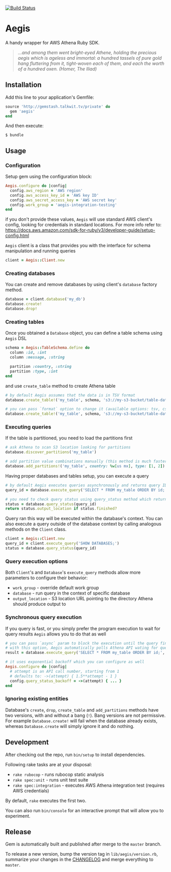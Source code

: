 [![Build Status](http://jenkins-ci.talkwit.tv/buildStatus/icon?job=u2i/aegis/master)](http://jenkins-ci.talkwit.tv/job/u2i/aegis/master)

# Aegis

A handy wrapper for AWS Athena Ruby SDK.

>*...and among them went bright-eyed Athene, holding the precious aegis which is ageless and immortal:
> a hundred tassels of pure gold hang fluttering from it, tight-woven each of them,
> and each the worth of a hundred oxen. (Homer, The Iliad)*


## Installation

Add this line to your application's Gemfile:

```ruby
source 'http://gemstash.talkwit.tv/private' do
  gem 'aegis'
end
```

And then execute:

    $ bundle


## Usage

### Configuration

Setup gem using the configuration block:
```ruby
Aegis.configure do |config|
  config.aws_region = 'AWS region'
  config.aws_access_key_id = 'AWS key ID'
  config.aws_secret_access_key = 'AWS secret key'
  config.work_group = 'aegis-integration-testing'
end
```
if you don't provide these values, `Aegis` will use standard AWS client's config, looking for credentials in standard
locations. For more info refer to: https://docs.aws.amazon.com/sdk-for-ruby/v3/developer-guide/setup-config.html


`Aegis` client is a class that provides you with the interface for schema manipulation and running queries
```ruby
client = Aegis::Client.new
````

### Creating databases

You can create and remove databases by using client's `database` factory method.
```ruby
database = client.database('my_db')
database.create!
database.drop!
```

### Creating tables

Once you obtained a `Database` object, you can define a table schema using `Aegis` DSL
```ruby
schema = Aegis::TableSchema.define do
  column :id, :int
  column :message, :string

  partition :country, :string
  partition :type, :int
end
```

and use `create_table` method to create Athena table

```ruby
# by default Aegis assumes that the data is in TSV format
database.create_table!('my_table', schema, 's3://my-s3-bucket/table-data-location')

# you can pass `format` option to change it (available options: tsv, csv, orc)
database.create_table!('my_table', schema, 's3://my-s3-bucket/table-data-location', format: :orc)
```

### Executing queries

If the table is partitioned, you need to load the partitions first

```ruby
# ask Athena to scan S3 location looking for partitions
database.discover_partitions('my_table')

# add partition value combinations manually (this method is much faster with large number of partitions)
database.add_partitions!('my_table', country: %w[us mx], type: [1, 2])
```

Having proper databases and tables setup, you can execute a query

```ruby
# by default Aegis executes queries asynchronously and returns query ID
query_id = database.execute_query('SELECT * FROM my_table ORDER BY id;')

# you need to check query status using query_status method which returns Aegis::QueryStatus object
status = database.query_status(query_id)
return status.output_location if status.finished?
```

Query ran this way will be executed within the database's context. You can also execute a query outside of the database
context by calling analogous methods on the `Client` class.

```ruby
client = Aegis::Client.new
query_id = client.execute_query('SHOW DATABASES;')
status = database.query_status(query_id)
```

### Query execution options

Both `Client`'s and `Database`'s `execute_query` methods allow more parameters to configure their behavior:
- `work_group` - override default work group
- `database` - run query in the context of specific database
- `output_location` - S3 location URL pointing to the directory Athena should produce output to

### Synchronous query execution

If you query is fast, or you simply prefer the program execution to wait for query results `Aegis` allows you to do that
as well
```ruby
# you can pass `async` param to block the execution until the query finishes
# with this option, Aegis automatically polls Athena API wating for query to finish
result = database.execute_query('SELECT * FROM my_table ORDER BY id;', async: false)

# it uses exponential backoff which you can configure as well
Aegis.configure do |config|
  # attempt is an API call number, starting from 1
  # defaults to: ->(attempt) { 1.5**attempt - 1 }
  config.query_status_backoff = ->(attempt) { ... }
end
```

### Ignoring existing entities

Database's `create`, `drop`, `create_table` and `add_partitions` methods have two versions, with and without a
bang (`!`). Bang versions are not permissive. For example `Database.create!` will fail when the database already exists,
whereas `Database.create` will simply ignore it and do nothing.


## Development

After checking out the repo, run `bin/setup` to install dependencies.

Following rake tasks are at your disposal:
- `rake rubocop` - runs rubocop static analysis
- `rake spec:unit` - runs unit test suite
- `rake spec:integration` - executes AWS Athena integration test (requires AWS credentials)

By default, `rake` executes the first two.

You can also run `bin/console` for an interactive prompt that will allow you to experiment.


## Release

Gem is automatically built and published after merge to the `master` branch.

To release a new version, bump the version tag in `lib/aegis/version.rb`,
summarize your changes in the [CHANGELOG](CHANGELOG.md) and merge everything to `master`.
